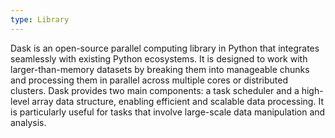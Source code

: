 ```yaml
---
type: Library
---
```


Dask is an open-source parallel computing library in Python that integrates seamlessly with existing Python ecosystems. It is designed to work with larger-than-memory datasets by breaking them into manageable chunks and processing them in parallel across multiple cores or distributed clusters. Dask provides two main components: a task scheduler and a high-level array data structure, enabling efficient and scalable data processing. It is particularly useful for tasks that involve large-scale data manipulation and analysis.